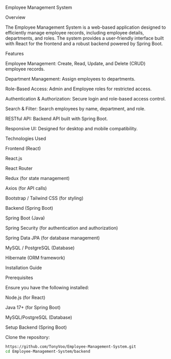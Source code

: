 Employee Management System

Overview

The Employee Management System is a web-based application designed to efficiently manage employee records, including employee details, departments, and roles. The system provides a user-friendly interface built with React for the frontend and a robust backend powered by Spring Boot.

Features

Employee Management: Create, Read, Update, and Delete (CRUD) employee records.

Department Management: Assign employees to departments.

Role-Based Access: Admin and Employee roles for restricted access.

Authentication & Authorization: Secure login and role-based access control.

Search & Filter: Search employees by name, department, and role.

RESTful API: Backend API built with Spring Boot.

Responsive UI: Designed for desktop and mobile compatibility.

Technologies Used

Frontend (React)

React.js

React Router

Redux (for state management)

Axios (for API calls)

Bootstrap / Tailwind CSS (for styling)

Backend (Spring Boot)

Spring Boot (Java)

Spring Security (for authentication and authorization)

Spring Data JPA (for database management)

MySQL / PostgreSQL (Database)

Hibernate (ORM framework)

Installation Guide

Prerequisites

Ensure you have the following installed:

Node.js (for React)

Java 17+ (for Spring Boot)

MySQL/PostgreSQL (Database)

Setup Backend (Spring Boot)

Clone the repository:
```bash
https://github.com/TonyVoo/Employee-Management-System.git
cd Employee-Management-System/backend
```

